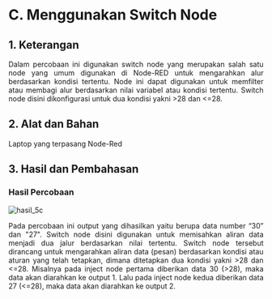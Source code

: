# C. Menggunakan Switch Node

## 1. Keterangan 

<p align="justify">Dalam percobaan ini digunakan switch node yang merupakan salah satu node yang umum digunakan di Node-RED untuk mengarahkan alur berdasarkan kondisi tertentu. Node ini dapat digunakan untuk memfilter atau membagi alur berdasarkan nilai variabel atau kondisi tertentu. Switch node disini dikonfigurasi untuk dua kondisi yakni >28 dan <=28.

## 2. Alat dan Bahan

Laptop yang terpasang Node-Red
   
## 3. Hasil dan Pembahasan

### Hasil Percobaan

![hasil_5c](https://github.com/milham08330/Embedded-System/assets/42812745/42156ade-cecd-4e22-a7b5-b48708da0f24)

<p align="justify">Pada percobaan ini output yang dihasilkan yaitu berupa data number “30” dan "27". Switch node disini digunakan untuk memisahkan aliran data menjadi dua jalur berdasarkan nilai tertentu. Switch node tersebut dirancang untuk mengarahkan aliran data (pesan) berdasarkan kondisi atau aturan yang telah tetapkan, dimana ditetapkan dua kondisi yakni >28 dan <=28. Misalnya pada inject node pertama diberikan data 30 (>28), maka data akan diarahkan ke output 1. Lalu pada inject node kedua diberikan data 27 (<=28), maka data akan diarahkan ke output 2.
